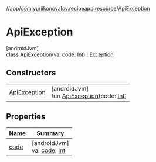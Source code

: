 //[app](../../../index.md)/[com.yuriikonovalov.recipeapp.resource](../index.md)/[ApiException](index.md)

# ApiException

[androidJvm]\
class [ApiException](index.md)(val code: [Int](https://kotlinlang.org/api/latest/jvm/stdlib/kotlin/-int/index.html)) : [Exception](https://developer.android.com/reference/kotlin/java/lang/Exception.html)

## Constructors

| | |
|---|---|
| [ApiException](-api-exception.md) | [androidJvm]<br>fun [ApiException](-api-exception.md)(code: [Int](https://kotlinlang.org/api/latest/jvm/stdlib/kotlin/-int/index.html)) |

## Properties

| Name | Summary |
|---|---|
| [code](code.md) | [androidJvm]<br>val [code](code.md): [Int](https://kotlinlang.org/api/latest/jvm/stdlib/kotlin/-int/index.html) |
